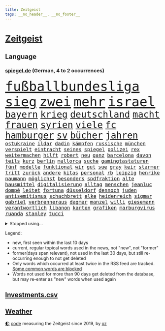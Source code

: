 ```yaml
---
title: Zeitgeist
tags: __no_header__, __no_footer__
---
```


# [Zeitgeist](https://oliz.io/zeitgeist/)

## Language

<h3><a href="https://www.spiegel.de" target="_blank">spiegel.de</a> (German, 4 to 2 occurrences)</h3>
<p style="font-family:monospace">
<span style="font-size:32pt"><a href="news_links.html#fußballbundesliga" class="current">fußballbundesliga</a></span>
<span style="font-size:32pt"><a href="news_links.html#sieg" class="current">sieg</a></span>
<span style="font-size:32pt"><a href="news_links.html#zwei" class="current">zwei</a></span>
<span style="font-size:32pt"><a href="news_links.html#mehr" class="current">mehr</a></span>
<span style="font-size:32pt"><a href="news_links.html#israel" class="current">israel</a></span>
<br>
<span style="font-size:22pt"><a href="news_links.html#bayern" class="current">bayern</a></span>
<span style="font-size:22pt"><a href="news_links.html#krieg" class="current">krieg</a></span>
<span style="font-size:22pt"><a href="news_links.html#deutschland" class="current">deutschland</a></span>
<span style="font-size:22pt"><a href="news_links.html#macht" class="current">macht</a></span>
<span style="font-size:22pt"><a href="news_links.html#frauen" class="current">frauen</a></span>
<span style="font-size:22pt"><a href="news_links.html#syrien" class="current">syrien</a></span>
<span style="font-size:22pt"><a href="news_links.html#viele" class="current">viele</a></span>
<span style="font-size:22pt"><a href="news_links.html#fc" class="current">fc</a></span>
<span style="font-size:22pt"><a href="news_links.html#hamburger" class="current">hamburger</a></span>
<span style="font-size:22pt"><a href="news_links.html#sv" class="current">sv</a></span>
<span style="font-size:22pt"><a href="news_links.html#bücher" class="current">bücher</a></span>
<span style="font-size:22pt"><a href="news_links.html#jahren" class="current">jahren</a></span>
<br>
<span style="font-size:12pt"><a href="news_links.html#ostukraine" class="new">ostukraine</a></span>
<span style="font-size:12pt"><a href="news_links.html#ildar" class="new">ildar</a></span>
<span style="font-size:12pt"><a href="news_links.html#dadin" class="new">dadin</a></span>
<span style="font-size:12pt"><a href="news_links.html#kämpfen" class="current">kämpfen</a></span>
<span style="font-size:12pt"><a href="news_links.html#russische" class="current">russische</a></span>
<span style="font-size:12pt"><a href="news_links.html#münchen" class="current">münchen</a></span>
<span style="font-size:12pt"><a href="news_links.html#verspielt" class="current">verspielt</a></span>
<span style="font-size:12pt"><a href="news_links.html#eintracht" class="current">eintracht</a></span>
<span style="font-size:12pt"><a href="news_links.html#seines" class="current">seines</a></span>
<span style="font-size:12pt"><a href="news_links.html#spiegel" class="current">spiegel</a></span>
<span style="font-size:12pt"><a href="news_links.html#polizei" class="current">polizei</a></span>
<span style="font-size:12pt"><a href="news_links.html#rex" class="current">rex</a></span>
<span style="font-size:12pt"><a href="news_links.html#weitermachen" class="current">weitermachen</a></span>
<span style="font-size:12pt"><a href="news_links.html#hilft" class="current">hilft</a></span>
<span style="font-size:12pt"><a href="news_links.html#robert" class="current">robert</a></span>
<span style="font-size:12pt"><a href="news_links.html#neu" class="current">neu</a></span>
<span style="font-size:12pt"><a href="news_links.html#ganz" class="current">ganz</a></span>
<span style="font-size:12pt"><a href="news_links.html#barcelona" class="current">barcelona</a></span>
<span style="font-size:12pt"><a href="news_links.html#davon" class="current">davon</a></span>
<span style="font-size:12pt"><a href="news_links.html#teils" class="current">teils</a></span>
<span style="font-size:12pt"><a href="news_links.html#kurz" class="current">kurz</a></span>
<span style="font-size:12pt"><a href="news_links.html#berlin" class="current">berlin</a></span>
<span style="font-size:12pt"><a href="news_links.html#mallorca" class="current">mallorca</a></span>
<span style="font-size:12pt"><a href="news_links.html#suche" class="current">suche</a></span>
<span style="font-size:12pt"><a href="news_links.html#gamingtastaturen" class="new">gamingtastaturen</a></span>
<span style="font-size:12pt"><a href="news_links.html#fünf" class="current">fünf</a></span>
<span style="font-size:12pt"><a href="news_links.html#modelle" class="current">modelle</a></span>
<span style="font-size:12pt"><a href="news_links.html#funktional" class="new">funktional</a></span>
<span style="font-size:12pt"><a href="news_links.html#wir" class="current">wir</a></span>
<span style="font-size:12pt"><a href="news_links.html#gut" class="current">gut</a></span>
<span style="font-size:12pt"><a href="news_links.html#sue" class="current">sue</a></span>
<span style="font-size:12pt"><a href="news_links.html#gray" class="current">gray</a></span>
<span style="font-size:12pt"><a href="news_links.html#keir" class="current">keir</a></span>
<span style="font-size:12pt"><a href="news_links.html#starmer" class="current">starmer</a></span>
<span style="font-size:12pt"><a href="news_links.html#tritt" class="current">tritt</a></span>
<span style="font-size:12pt"><a href="news_links.html#zurück" class="current">zurück</a></span>
<span style="font-size:12pt"><a href="news_links.html#andere" class="current">andere</a></span>
<span style="font-size:12pt"><a href="news_links.html#kitas" class="current">kitas</a></span>
<span style="font-size:12pt"><a href="news_links.html#personal" class="current">personal</a></span>
<span style="font-size:12pt"><a href="news_links.html#rb" class="new">rb</a></span>
<span style="font-size:12pt"><a href="news_links.html#leipzig" class="current">leipzig</a></span>
<span style="font-size:12pt"><a href="news_links.html#henrike" class="new">henrike</a></span>
<span style="font-size:12pt"><a href="news_links.html#naumann" class="new">naumann</a></span>
<span style="font-size:12pt"><a href="news_links.html#möglichst" class="current">möglichst</a></span>
<span style="font-size:12pt"><a href="news_links.html#besonders" class="current">besonders</a></span>
<span style="font-size:12pt"><a href="news_links.html#spdfraktion" class="current">spdfraktion</a></span>
<span style="font-size:12pt"><a href="news_links.html#alte" class="current">alte</a></span>
<span style="font-size:12pt"><a href="news_links.html#hausmittel" class="current">hausmittel</a></span>
<span style="font-size:12pt"><a href="news_links.html#digitalisierung" class="current">digitalisierung</a></span>
<span style="font-size:12pt"><a href="news_links.html#alltag" class="current">alltag</a></span>
<span style="font-size:12pt"><a href="news_links.html#menschen" class="current">menschen</a></span>
<span style="font-size:12pt"><a href="news_links.html#jeanluc" class="new">jeanluc</a></span>
<span style="font-size:12pt"><a href="news_links.html#dompé" class="new">dompé</a></span>
<span style="font-size:12pt"><a href="news_links.html#leitet" class="current">leitet</a></span>
<span style="font-size:12pt"><a href="news_links.html#fortuna" class="current">fortuna</a></span>
<span style="font-size:12pt"><a href="news_links.html#düsseldorf" class="current">düsseldorf</a></span>
<span style="font-size:12pt"><a href="news_links.html#dennoch" class="current">dennoch</a></span>
<span style="font-size:12pt"><a href="news_links.html#juden" class="current">juden</a></span>
<span style="font-size:12pt"><a href="news_links.html#antisemitismus" class="current">antisemitismus</a></span>
<span style="font-size:12pt"><a href="news_links.html#schachbrett" class="new">schachbrett</a></span>
<span style="font-size:12pt"><a href="news_links.html#elke" class="current">elke</a></span>
<span style="font-size:12pt"><a href="news_links.html#heidenreich" class="current">heidenreich</a></span>
<span style="font-size:12pt"><a href="news_links.html#sigmar" class="current">sigmar</a></span>
<span style="font-size:12pt"><a href="news_links.html#gabriel" class="current">gabriel</a></span>
<span style="font-size:12pt"><a href="news_links.html#verbrenneraus" class="current">verbrenneraus</a></span>
<span style="font-size:12pt"><a href="news_links.html#dagmar" class="current">dagmar</a></span>
<span style="font-size:12pt"><a href="news_links.html#manzel" class="current">manzel</a></span>
<span style="font-size:12pt"><a href="news_links.html#willi" class="current">willi</a></span>
<span style="font-size:12pt"><a href="news_links.html#giesemann" class="new">giesemann</a></span>
<span style="font-size:12pt"><a href="news_links.html#verantwortlich" class="current">verantwortlich</a></span>
<span style="font-size:12pt"><a href="news_links.html#libanon" class="current">libanon</a></span>
<span style="font-size:12pt"><a href="news_links.html#karten" class="current">karten</a></span>
<span style="font-size:12pt"><a href="news_links.html#grafiken" class="current">grafiken</a></span>
<span style="font-size:12pt"><a href="news_links.html#marburgvirus" class="new">marburgvirus</a></span>
<span style="font-size:12pt"><a href="news_links.html#ruanda" class="current">ruanda</a></span>
<span style="font-size:12pt"><a href="news_links.html#stanley" class="new">stanley</a></span>
<span style="font-size:12pt"><a href="news_links.html#tucci" class="new">tucci</a></span>
</p>
<details>
<summary>Stopped using...</summary>
<p class="former" style="font-size:12pt">
lisa(1446) verschiedene(1445) nazis(1444) regel(1444) xi(1444) österreichische(1443) bereich(1442) bundesländer(1442) internationaler(1442) liverpool(1442) räumen(1442) besiegt(1441) häufig(1441) ifoinstitut(1441) sitzt(1441) appelliert(1440) handeln(1440) twitter(1440) verlegt(1440) vorhaben(1440) ausnahmen(1439) beamten(1439) bedrohung(1439) bemüht(1439) lager(1439) sicherheitsbehörden(1439) halbfinale(1438) infrage(1438) investoren(1438) jedem(1438) zugang(1438) abstand(1437) ankündigung(1437) erscheinen(1437) geschäfte(1437) voran(1437) 65(1436) anlass(1436) erdoğan(1436) freiburg(1436) leid(1436) mordes(1436) rückschlag(1436) united(1436) 27(1435) meinem(1435) planeten(1435) schwanger(1435) studierenden(1435) verbreiten(1435) bildung(1434) preisen(1434) athleten(1433) gemeldet(1433) abgang(1432) bloß(1431) körperverletzung(1431) schuss(1431) 3000(1430) 45(1430) projekt(1430) stoßen(1430) beschwerden(1429) gründen(1429) kürzlich(1429) verschwand(1428) eigener(1427) gesetze(1427) jüngere(1427) ausbau(1426) küstenwache(1426) tür(1426) 1500(1425) fortgesetzt(1425) empfängt(1424) verteidigen(1422) behalten(1420) gang(1420) ehe(1419) einschätzung(1418) mehrerer(1417) hinten(1416) nasa(1415) schriftsteller(1415) pleite(1414) rentner(1412) retter(1412) bangen(1408) whatsapp(1407) abgeschlossen(1399) foto(1390) sachen(1363) heidelberg(1357) umbau(1346) lahm(1274) abgestürzt(1262) airline(1245) 38(1209) vorsicht(1200) truppe(1184) novak(1183) arme(1176) zugestimmt(1156) erfolgreichste(1144) 120(1142) dörfer(1135) entstanden(1090) worum(1085) älteste(1081) fachkräfte(1072) magazin(1055) ostdeutschland(1051) schülerin(1049) verteidiger(1049) lieferungen(1048) betrüger(1044) diskussionen(1020) seltene(1020) texte(1006) erschwert(993) verkündete(982) lemke(979) schwieriger(976) desto(974) afrikanischen(965) positiven(957) abschaffung(952) aufhören(950) brüder(946) fünften(924) nebenbei(920) eingetroffen(918) baustelle(915) dilemma(906) besetzten(899) fernen(883) hammer(874) grünenpolitikerin(848) cannabis(844) titelverteidiger(841) jugendlicher(834) verhaftung(830) weltrekord(826) schwimmen(821) partnerin(817) newsletter(814) 16jähriger(806) erlegen(805) usrepublikaner(802) psychischen(772) pleiten(770) wünsche(767) ganzes(761) frühjahr(756) antarktis(755) rätseln(741) freigegeben(738) senioren(735) stemmen(733) emissionen(723) grenzgebiet(722) razzien(709) freundschaft(708) versehen(706) knappe(704) männliche(704) autohersteller(700) auszeichnung(699) geheim(669) kampfjets(666) finanzaufsicht(665) roland(660) djokovic(655) gesagt(651) flogen(649) regierende(647) trauern(642) tauchte(640) opfers(637) wiener(636) praxis(633) tourismus(629) vorstand(624) geschwister(623) aussieht(620) boom(618) christdemokraten(617) landwirte(614) flaschen(611) minderjährige(609) islamistischen(603) technologie(603) openai(597) jene(596) schweres(592) bürokratie(591) eskalierte(587) dennis(583) karin(582) wahlsieger(580) dfbpokal(579) attackieren(578) wegner(576) zuckerberg(573) instituts(571) lieferte(569) unterbrechung(567) laune(557) höcke(555) protestaktion(545) bestreiten(543) wohnen(540) sommerspielen(535) startete(531) 13jährige(528) stuft(524) 800(522) dringt(522) wärmepumpe(519) härtere(511) beine(510) arbeiter(509) mühe(496) drogenhandel(485) mahnen(481) gegners(471) zahlungen(471) schlucht(469) spahn(463) einbringen(457) stellvertretende(455) lieferten(454) milliardenschweren(452) abends(446) quellen(444) lebend(442) 30jähriger(441) essener(439) schmidt(439) pass(436) heimem(435) vormittag(433) klingbeil(430) unterscheiden(422) psyche(408) folter(406) geöffnet(405) niemanden(405) genossen(403) abschieben(397) hartes(397) ausscheiden(394) antonio(392) amerikanischen(388) bedauert(386) rtl(386) spanischer(386) tisch(384) errungen(381) kontrollverlust(377) schwester(377) onkel(376) reformiert(374) anläuft(367) düsteren(367) streaminganbietern(367) archäologen(365) nagel(364) kimmich(362) franzosen(361) gemüse(358) vergehen(358) singen(355) verheiratet(354) regelungen(352) dankbar(350) eröffnung(348) begründet(343) absicht(342) hackerangriff(340) böse(336) nominierung(331) einfachen(328) damaskus(325) gazastreifens(325) hongkong(325) hamasgeiseln(323) generalstaatsanwaltschaft(322) gdl(319) interne(319) reederei(318) luxushotel(316) abschiebung(315) einheitliche(315) abfall(312) recep(311) tayyip(311) beihilfe(310) ernsthafte(309) claus(308) weselsky(308) lernte(307) stille(305) aufwand(304) haderte(304) 16jährigen(302) schwindet(302) veränderung(302) wegfallen(302) besorgniserregend(300) ehepaar(298) airports(297) magic(297) fluggäste(296) nürnberger(296) britisches(294) kostenlos(294) genehmigung(292) ausgewählt(284) beteiligen(283) bedrängnis(282) unverletzt(282) verspätung(281) dialoge(280) uganda(280) zerstritten(280) po(278) zuversichtlich(276) ermittlungsverfahren(275) abgeordneter(274) onlinehändler(274) vergleichsweise(273) versteht(273) gera(272) präsent(272) giftige(270) grundgesetz(270) hungern(269) vorfällen(269) fortschritte(268) viertelfinale(268) roberts(267) sekeinsatz(265) temu(265) kragen(263) dreyer(262) machtwechsel(262) athen(261) sonde(258) absatz(257) melanie(257) nvidia(257) körperlich(253) australischer(250) le(250) verpflichten(250) audi(248) normalerweise(248) firmenchef(247) mona(247) bauernproteste(244) disney+(244) erfolgreichen(243) kinos(241) zeitenwende(241) lily(240) halbinsel(239) katz(239) 2009(238) spektakuläres(238) hai(237) holten(236) darsteller(234) scheidet(233) gefühlt(232) klamotten(232) shein(232) gegenmaßnahmen(229) pünktlich(229) jagt(228) milch(228) piloten(228) 160(227) charlotte(227) lutz(227) stellung(227) bunte(226) territorium(226) konkurrentin(225) original(225) strategisch(225) verprügelt(225) wüste(225) contest(224) eurovision(224) insolvente(224) jena(222) manipulation(222) ravensburg(222) 64(220) gitarrist(219) ausüben(218) hitlergruß(218) weichen(217) gelegene(215) landrat(215) riefen(215) verbotene(215) zerlegt(215) schwein(212) vorgesehen(212) ausmacht(210) boateng(209) jérôme(209) sportlichen(208) bedankt(207) jordan(207) siebten(206) verzögern(206) lebenswerk(205) blau(204) chinesisches(204) regenfällen(204) selbstverständlich(204) unmöglich(204) haustür(203) sinkenden(203) vorlieben(203) erwirken(202) schreibtisch(202) schwimmer(202) katy(200) msc(200) pfiff(200) oberhausen(198) bluttat(197) wildtiere(197) chiphersteller(196) vergleichbar(196) schwerem(195) seltsamen(194) aktualisiert(193) fußgänger(193) beruflich(190) einfuhr(190) hafens(190) mongolei(190) aktivitäten(189) georg(189) abwesenheit(188) dublin(187) versöhnung(186) aufgelegt(185) raffinerie(185) schulter(184) thüringische(184) ampelpolitiker(183) ringe(182) ostdeutscher(181) andrang(180) bodo(180) stemmt(180) vermont(180) lizenz(179) mail(179) nordrheinwestfalens(179) landeskriminalamt(177) zeichner(177) schöne(176) vorlage(175) don(174) messerangriff(173) balkon(171) iga(171) świątek(171) staatschefs(170) aktie(169) antreibt(169) anwesen(168) ernannt(168) strahlkraft(168) techkonzerne(168) brachen(167) kasia(167) lenhardt(167) irren(164) jansen(164) menschenrechtler(164) vegane(164) arbeitszeit(163) kibbuz(163) brutale(162) integration(162) kretschmann(162) testspiel(162) gesammelt(161) schweine(161) züchten(161) graz(160) wout(160) studio(159) erneuert(158) schlau(157) fußballers(156) lebenslanger(156) machtübernahme(154) promis(154) engel(153) mosel(153) breitet(152) giftig(151) sportwetten(151) gemalt(150) telekom(148) entzündete(147) konzerten(146) rotterdam(146) wohnungsnot(146) abnehmen(145) haushalten(145) immobilienkauf(144) schwangere(144) worüber(143) wahlkampfauftritt(142) bergab(141) salvador(141) dreckig(140) kreativen(140) attackierte(139) fti(139) kultusministerkonferenz(139) wittert(139) parkplatz(138) dicke(137) regelung(137) triumphierte(137) videobeweis(136) massentourismus(135) vorfalls(135) angeschlossen(134) blüht(134) einschüchtern(134) kehren(134) sprecher(134) ultimative(134) bundeskabinett(133) islam(132) afdlandrat(130) erlebten(130) sesselmann(130) straftat(130) var(130) afdspitzenkandidat(129) fix(129) liest(129) verbrecher(129) vergangenem(129) veteran(129) entgangen(128) weibchen(128) erarbeitet(127) forschenden(127) geiseldeal(127) hathaway(127) sechsjährigen(126) heimatmarkt(125) versunkene(125) afrikanische(124) sternschnuppen(124) 26000(123) hitzige(123) impfstoffe(123) mix(123) heimspiel(122) jenna(122) landsleute(122) ortega(122) tischtennis(122) begeisterung(121) bilden(121) intensiven(121) kanzlerschaft(121) kooperieren(121) leclerc(120) 17jährige(119) entzündet(119) spanier(119) antidepressiva(118) aufbauen(118) einzig(118) heikel(118) polizeiangaben(118) rutschen(118) spontane(118) auszubildende(117) entsprechend(116) triathlon(116) funktionär(115) eingesperrt(114) enkelin(114) geteilt(114) ibiza(114) ehesten(113) 39jährige(112) robin(112) schauspielers(112) staatsbesuch(112) zahlung(112) brandgefahr(111) bürgerschaft(111) clooney(111) helgoland(111) match(111) nacheinander(111) schumachers(110) grand(109) ausbreiten(108) beeinträchtigt(108) bewertung(108) schlägerei(108) lindemann(107) verschiedener(107) verteilen(107) 42jähriger(106) blake(106) hunter(106) lively(106) muscheln(106) reeperbahn(106) tinder(106) besiegte(105) kriegskabinett(105) cooper(104) fossilen(104) zitiert(104) ähnelt(104) verspätungen(103) einschlafen(102) frisst(102) medwedew(102) parteimitglieder(102) tierischer(102) satire(101) schultz(101) shitstorm(101) alassad(100) eishockeyprofi(100) linkenpolitikerin(100) sturmböen(100) margaret(99) memes(99) pflanze(98) landesweiten(97) transfers(97) verwaltungsgericht(97) bezahlbare(96) fluch(96) militäraktion(96) verlegung(96) verlorenen(96) litt(95) 128(94) f16(94) jodie(94) staatsbürgerschaft(94) vorkehrungen(94) erobern(93) füreinander(93) kidman(93) achtelfinale(92) brad(92) pitt(92) unzufrieden(92) verbrauchern(92) wahlkampfs(92) alliierten(91) mörtel(91) mörtels(91) psychotherapie(91) reisekonzern(91) steuererleichterungen(91) vollrausch(91) belastend(90) gegnerin(90) klatschen(90) konto(90) lauterbachs(90) martha(90) millionenfach(90) retteten(90) seltenen(90) boxerin(89) eingeläutet(89) faktor(89) kontinent(89) núñez(89) verlieh(89) alejandro(88) ask(88) briefwahlstimmen(88) gefangen(88) linzer(88) marktplatz(88) nazideutschland(88) nebulös(88) täuschung(88) vorsichtig(88) exfreundin(87) industriestandort(87) lautsprecher(87) medaillen(87) mitentscheiden(87) mitschuld(87) netflixdoku(87) familiengeschichte(86) theodor(86) umgesetzt(86) uspräsidentensohn(86) wahlzettel(86) gelebt(85) hochumstritten(85) aufrecht(84) einschulung(84) itsysteme(84) jusochef(84) stecker(84) türmer(84) alkoholeinfluss(83) datingapp(83) erlebnis(83) dominante(82) dschungelcamp(82) gefährten(82) gewaltvorwürfen(82) häusliche(82) abzuschieben(81) bergtour(81) filmte(81) satellitenbildern(81) sichtbare(81) vergewaltigte(81) westküste(81) wiegt(81) einpacken(80) finanzspritze(80) four(80) gosens(79) gündoğan(79) königliche(79) neubaur(79) revidierte(79) sanktionieren(79) taxifahrer(79) waffenrecht(79) amazonserie(78) bbcbericht(78) eingerichtet(78) sperren(78) abriss(77) fantasien(77) messerangriffe(77) publik(77) seenotrettung(77) sorgerechtsstreit(77) unsicher(77) 49jähriger(76) bestellungen(76) draisaitl(76) edmonton(76) neuzulassungen(76) oilers(76) steckte(76) usluftfahrtbehörde(76) ussoldaten(76) anja(75) auftritten(75) bekamen(75) rützel(75) ewiger(74) hofer(74) ikonische(74) mitteilung(74) nachrichtenmann(74) raffinerien(74) währte(74) bauzinsen(73) doppelte(73) drinks(73) entkam(73) gekürzt(73) gezeugt(73) hogan(73) hulk(73) lokomotivführer(73) führungspositionen(72) handelfmeter(72) hilferufe(72) lord(72) mick(72) verpatzte(72) abzusichern(71) auszutricksen(71) branchenkenner(71) folgenschwerer(71) linkenabgeordnete(71) umstrittenem(71) unteren(71) vorgezogen(71) 41(70) bauernpräsident(70) haptik(70) preisschild(70) rukwied(70) untergrund(70) antwerpen(69) externe(69) ministeriumsmitarbeiter(69) nationalistischer(69) rubens(69) vorrunde(69) auszugeben(68) selbstzweifel(68) spielführer(68) startrampen(68) backen(67) erklärt’s(67) eröffneten(67) kinderbuch(67) messenger(67) pflanzenarten(67) pieper(67) prozesses(67) weiche(67) ausdrücklich(66) billion(66) formel1team(66) genua(66) paarung(66) scheinbar(66) antiterroreinsatz(65) dieselbe(65) ebike(65) kroatischen(65) oberhaupt(65) sparkasse(65) armutsgefährdung(64) gedachten(64) glaube(64) grünem(64) inside(64) izmir(64) lehrerzimmer(64) spürt(64) telemedizin(64) badenberg(63) badmintonspieler(63) erwarte(63) justizsenatorin(63) kraftwerks(63) lokführergewerkschaft(63) rekordvertrag(63) dittrich(62) kompetenzen(62) wölfe(62) angststörungen(61) bundespolitik(61) einzelzeitfahren(61) gallagher(61) gere(61) nationalisten(61) noel(61) outete(61) pretty(61) regelt(61) reiseziele(61) finanzministerin(60) gewaltvorwürfe(60) gregg(60) lebensversicherung(60) sonneberg(60) überlastung(60) aufschlag(59) bekennen(59) berkshire(59) biles(59) buffett(59) giacomo(59) investmentfirma(59) merken(59) paradox(59) simone(59) tatum(59) warren(59) armutsgefährdet(58) buchholz(58) gejubelt(58) verstorben(58) deutschlandweit(57) kamerun(57) modus(57) prämie(57) rücktritte(57) swipen(57) windgeschwindigkeiten(57) ausgeschieden(56) filiale(56) jamaika(56) schwimmt(56) beteiligte(55) daniil(55) entpuppen(55) gruppierung(55) hilfsmittel(55) wohnraum(55) adele(54) comingout(54) gelähmt(54) lektüre(54) vulkane(54) 41jährigen(53) attentate(53) berchtesgaden(53) breit(53) freiwilligen(53) glen(53) grandslamtitel(53) grandslamturnieren(53) powell(53) rebellion(53) samsung(53) verwerflich(53) besichtigen(52) boulevardzeitung(52) ilmenau(52) landtage(52) staatskonzern(52) zweitligist(52) guide(51) invasive(51) klinikaufenthalt(51) p(51) trennungen(51) natalie(50) rbb(50) stechen(50) verzweifelt(50) falcon(49) kolumbianischen(49) stadtfest(49) startverbot(49) südamerikameisterschaft(49) wrestler(49) einhörner(48) potenzielle(48) turm(48) uruguayische(48) ehemanns(47) muhammad(47) thailändischen(47) andrea(46) aufteilung(46) isoliertes(46) klappen(46) lwiw(46) mashco(46) piro(46) ruheständler(46) schlichten(46) schädigen(46) sorte(46) unkontaktiertes(46) verdreifacht(46) winterkorn(46) 36jährige(45) besuche(45) konservativ(45) neuzugang(45) scharfschützen(45) staubsauger(45) stiller(45) streitpunkt(45) videoanalyse(45) britin(44) dmytro(44) hinterbliebenen(44) kuleba(44) rückruf(44) gass(43) höchststrafe(43) japanischem(43) verhältnissen(43) winken(43) görlitz(42) klaffen(42) kürzungen(42) radstar(42) sechster(42) unerträglich(42) wesen(42) lake(41) 27jährige(40) austausch(40) bayernprofi(40) gestaltet(40) imageproblem(40) kreuzfahrt(40) sahelzone(40) sportschützen(40) täters(40) anstrengend(39) ber(39) bundesjustizminister(39) kehrte(39) musikstars(39) olympisches(39) redete(39) rufe(39) tierpflegerin(39) zeitmanagement(39) 1993(38) betriebsrat(38) hauptstadtflughafen(38) israelpalästinakonflikt(38) pilgern(38) säbelfechter(38) waldweg(38) wertschätzung(38) 81(37) aussichtsturm(37) eigens(37) gigantischer(37) inhaftierten(37) klimafreundlich(37) nahostexperte(37) priorität(37) rekordzeit(37) sicherer(37) siedlungspolitik(37) elena(36) freistaat(36) highlight(36) newcomer(36) siena(36) telegramgründer(36) verbraucherstimmung(36) vermögens(36) zentrums(36) abdel(35) afghanen(35) assad(35) baschar(35) fattah(35) prostitution(35) shirin(35) zehnten(35) eindringliche(34) hüller(34) japankäfer(34) notlanden(34) quadratkilometer(34) sachsenwahl(34) täte(34) zwist(34) bronzemedaille(33) börsenwert(33) entführer(33) kollektive(33) kühlschrank(33) megaevent(33) orks(33) rampenlicht(33) renommiertesten(33) silbermedaille(33) verfechter(33) bagger(32) gehofft(32) geländegewinne(32) hey(32) manipulierte(32) zufahrt(32) 100metersprint(31) auslandsjahr(31) entlassungen(31) leistet(31) stall(31) 61jähriger(30) 69(30) bezug(30) gehörten(30) haniyyeh(30) konjunkturflaute(30) rudereiner(30) sparpläne(30) triathlet(30) verstimmungen(30) bogenschießen(29) einhalt(29) konfrontationskurs(29) mund(29) ausbildungsplätze(28) eigenheimbesitzer(28) fremd(28) gefangenen(28) gelegentlich(28) geschädigt(28) konzernchef(28) modekette(28) schätzungsweise(28) zusammengestellt(28) übertroffen(28) durcheinander(27) norwegischen(27) nämlich(27) 71jährige(26) gebremst(26) henrik(26) issa(26) kabelschächte(26) vorschlägen(26) zeitreise(26) amtssitz(25) gelungenen(25) gnadenlos(25) härtesten(25) monarchen(25) sibirien(25) trauriger(25) verbannt(25) vermeintlichen(25) abgewickelt(24) beobachtete(24) boulevardpresse(24) konzerts(24) lebzeiten(24) lichtblick(24) beschrieben(23) ehlers(23) gorilla(23) nullrunde(23) restrukturierung(23) antrainierte(22) eingeschleust(22) erodiert(22) fechten(22) lópez(22) menschenmenge(22) sternschnuppenschauer(22) strömung(22) wiegen(22) würdigte(22) bildungspolitik(21) brasilianischen(21) eusanktionen(21) harrys(21) hauch(21) schlagersängerin(21) vinícius(21) 46jährige(20) ablesen(20) anziehen(20) belästigungen(20) kopfschmerzen(20) lohnsteigerungen(20) male(20) rückten(20) schwimmerin(20) stahlsparte(20) abrissarbeiten(19) bauarbeiten(19) innenstädten(19) kurskoffensive(19) leonie(19) sofa(19) spürbare(19) evakuierte(18) geschaffen(18) löscharbeiten(18) perfekter(18) wiederentdeckt(18) betrunkene(17) blicke(17) charmante(17) gedenkstätte(17) kabul(17) messerverbote(17) amtes(16) danny(16) gescheiterte(16) mpoxvariante(16) reallöhne(16) sandhausen(16) schwedt(16) 350000(15) arne(15) bergung(15) delegierten(15) eingeschläfert(15) liege(15) slot(15) waschen(15) absprung(14) begriffe(14) escort(14) großangriff(14) seas(14) serenade(14) sonntagvormittag(14) visa(14) cora(13) ernüchtert(13) gittern(13) ikea(13) internationalem(13) lautstark(13) makel(13) reifer(13) weltrekordhalter(13) winkt(13) badegäste(12) belarussische(12) gazagrenze(12) weltgrößte(12) ajax(11) armand(11) channing(11) duplantis(11) gegenden(11) kzgedenkstätte(11)
</p>
</details>
<p>Legend:
<ul>
<li><span class="new">new</span>, first seen within the last 10 days</li>
<li><span class="current">current</span>, regular topical words used in the news, not "new", not "former"</li>
<li><span class="former">former(days span relevant)</span>, not used in the last 30 days, but still re-occurring enough to not get deleted</li>
<li>Only words which occurred at least twice in the RSS feed are tracked. <a href="language/filters.py">Some common words are blocked</a></li>
<li>Words not used for more than 90 days get deleted from the database, but may re-enter as "new" words when used again</li>
</ul>
</p>

## [Investments](investments.html)[.csv](investments.csv)

## [Weather](weather.html)

<footer>
<a href="javascript:toggleTheme()" class="nav">🌓</a>
<a href="https://github.com/ooz/zeitgeist">code</a> measuring the Zeitgeist since 2019, by <a href="https://oliz.io">oz</a>
</footer>
